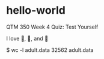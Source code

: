 # hello-world
QTM 350 Week 4 Quiz: Test Yourself

I love :strawberry:, :volleyball:, and :dog: 

$ wc -l adult.data
  32562 adult.data
  
